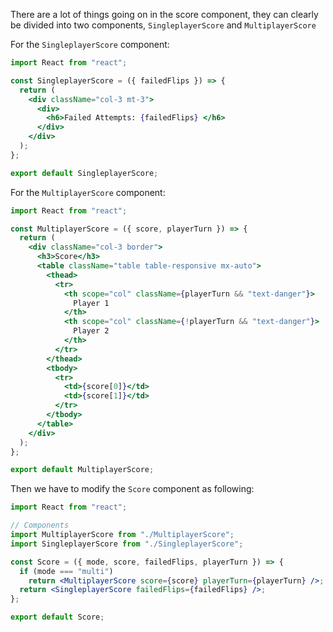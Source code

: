 There are a lot of things going on in the score component, they can clearly be divided into two components, `SingleplayerScore` and `MultiplayerScore`

For the `SingleplayerScore` component:

```jsx
import React from "react";

const SingleplayerScore = ({ failedFlips }) => {
  return (
    <div className="col-3 mt-3">
      <div>
        <h6>Failed Attempts: {failedFlips} </h6>
      </div>
    </div>
  );
};

export default SingleplayerScore;
```

For the `MultiplayerScore` component:

```jsx
import React from "react";

const MultiplayerScore = ({ score, playerTurn }) => {
  return (
    <div className="col-3 border">
      <h3>Score</h3>
      <table className="table table-responsive mx-auto">
        <thead>
          <tr>
            <th scope="col" className={playerTurn && "text-danger"}>
              Player 1
            </th>
            <th scope="col" className={!playerTurn && "text-danger"}>
              Player 2
            </th>
          </tr>
        </thead>
        <tbody>
          <tr>
            <td>{score[0]}</td>
            <td>{score[1]}</td>
          </tr>
        </tbody>
      </table>
    </div>
  );
};

export default MultiplayerScore;
```

Then we have to modify the `Score` component as following:

```jsx
import React from "react";

// Components
import MultiplayerScore from "./MultiplayerScore";
import SingleplayerScore from "./SingleplayerScore";

const Score = ({ mode, score, failedFlips, playerTurn }) => {
  if (mode === "multi")
    return <MultiplayerScore score={score} playerTurn={playerTurn} />;
  return <SingleplayerScore failedFlips={failedFlips} />;
};

export default Score;
```
